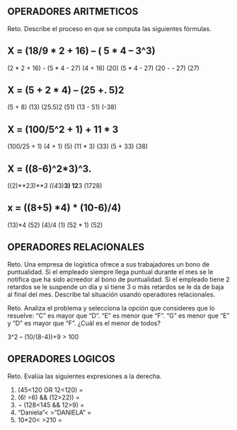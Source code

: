 ## OPERADORES ARITMETICOS
Reto. Describe el proceso en que se computa las siguientes fórmulas.

## X = (18/9 * 2 + 16) – ( 5 * 4 – 3^3)
(2 * 2 + 16) - (5 * 4 - 27)
(4 + 16)
(20)
(5 * 4 - 27)
(20 - - 27)
(27)

## X = (5 + 2 * 4) – (25 +. 5)2
(5 + 8)
(13)
(25.5)2
(51)
(13 - 51)
(-38)


## X = (100/5^2 + 1) + 11 * 3
(100/25 + 1)
(4 + 1)
(5)
(11 * 3)
(33)
(5 + 33)
(38)

## X = ((8-6)^2*3)^3.
((2)**2*3)**3
((4*3)**3)
12**3
(1728)


## x = ((8+5) *4) * (10-6)/4) 
(13)*4
(52)
(4)/4
(1)
(52 * 1)
(52)



## OPERADORES RELACIONALES
Reto. Una empresa de logística ofrece a sus trabajadores un bono de
puntualidad. Si el empleado siempre llega puntual durante el mes se le
notifica que ha sido acreedor al bono de puntualidad. Si el empleado tiene
2 retardos se le suspende un día y si tiene 3 o más retardos se le da de
baja al final del mes. Describe tal situación usando operadores
relacionales.

Reto. Analiza el problema y selecciona la opción que consideres que lo
resuelve:
“C” es mayor que “D”. “E” es menor que “F”. “G” es menor que “E” y “D” es
mayor que “F”. ¿Cuál es el menor de todos?

3^2 – (10/(8-4))+9 > 100 

## OPERADORES LOGICOS
Reto. Evalúa las siguientes expresiones a la derecha.
1) (45<120 OR 12<120) =
2) (6! =6) && (12>22)) =
3) ¬ (128<145 && 12>9) =
4) “Daniela”< >”DANIELA” =
5) 10*20< >210 =

